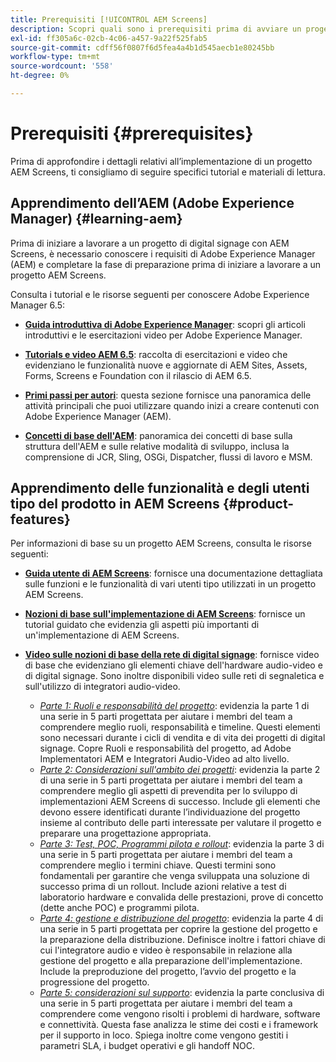 ```yaml
---
title: Prerequisiti [!UICONTROL AEM Screens]
description: Scopri quali sono i prerequisiti prima di avviare un progetto AEM Screens.
exl-id: ff305a6c-02cb-4c06-a457-9a22f525fab5
source-git-commit: cdff56f0807f6d5fea4a4b1d545aecb1e80245bb
workflow-type: tm+mt
source-wordcount: '558'
ht-degree: 0%

---
```


# Prerequisiti {#prerequisites}

Prima di approfondire i dettagli relativi all’implementazione di un progetto AEM Screens, ti consigliamo di seguire specifici tutorial e materiali di lettura.

## Apprendimento dell’AEM (Adobe Experience Manager) {#learning-aem}

Prima di iniziare a lavorare a un progetto di digital signage con AEM Screens, è necessario conoscere i requisiti di Adobe Experience Manager (AEM) e completare la fase di preparazione prima di iniziare a lavorare a un progetto AEM Screens.

Consulta i tutorial e le risorse seguenti per conoscere Adobe Experience Manager 6.5:

* **[Guida introduttiva di Adobe Experience Manager](https://experienceleague.adobe.com/en/docs/experience-manager-cloud-service/content/overview/introduction)**: scopri gli articoli introduttivi e le esercitazioni video per Adobe Experience Manager.

* **[Tutorials e video AEM 6.5](https://experienceleague.adobe.com/en/docs/experience-manager-tutorials)**: raccolta di esercitazioni e video che evidenziano le funzionalità nuove e aggiornate di AEM Sites, Assets, Forms, Screens e Foundation con il rilascio di AEM 6.5.

* **[Primi passi per autori](https://experienceleague.adobe.com/en/docs/experience-manager-65/content/sites/authoring/essentials/first-steps)**: questa sezione fornisce una panoramica delle attività principali che puoi utilizzare quando inizi a creare contenuti con Adobe Experience Manager (AEM).

* **[Concetti di base dell&#39;AEM](https://experienceleague.adobe.com/it/docs/experience-manager-65/content/implementing/developing/introduction/the-basics)**: panoramica dei concetti di base sulla struttura dell&#39;AEM e sulle relative modalità di sviluppo, inclusa la comprensione di JCR, Sling, OSGi, Dispatcher, flussi di lavoro e MSM.

## Apprendimento delle funzionalità e degli utenti tipo del prodotto in AEM Screens {#product-features}

Per informazioni di base su un progetto AEM Screens, consulta le risorse seguenti:

* **[Guida utente di AEM Screens](https://experienceleague.adobe.com/it/docs/experience-manager-screens/user-guide/aem-screens-introduction)**: fornisce una documentazione dettagliata sulle funzioni e le funzionalità di vari utenti tipo utilizzati in un progetto AEM Screens.

* **[Nozioni di base sull&#39;implementazione di AEM Screens](https://experienceleague.adobe.com/?launch=AEM-7a#recommended/solutions/experience-manager)**: fornisce un tutorial guidato che evidenzia gli aspetti più importanti di un&#39;implementazione di AEM Screens.

* **[Video sulle nozioni di base della rete di digital signage](https://experienceleague.adobe.com/it/docs/experience-manager-screens/user-guide/aem-screens-introduction)**: fornisce video di base che evidenziano gli elementi chiave dell&#39;hardware audio-video e di digital signage. Sono inoltre disponibili video sulle reti di segnaletica e sull&#39;utilizzo di integratori audio-video.
   * *[Parte 1: Ruoli e responsabilità del progetto](https://experienceleague.adobe.com/en/docs/experience-manager-screens/user-guide/digital-signage-network/project-roles-responsibilities)*: evidenzia la parte 1 di una serie in 5 parti progettata per aiutare i membri del team a comprendere meglio ruoli, responsabilità e timeline. Questi elementi sono necessari durante i cicli di vendita e di vita dei progetti di digital signage. Copre Ruoli e responsabilità del progetto, ad Adobe Implementatori AEM e Integratori Audio-Video ad alto livello.
   * *[Parte 2: Considerazioni sull&#39;ambito dei progetti](https://experienceleague.adobe.com/en/docs/experience-manager-screens/user-guide/digital-signage-network/project-considerations)*: evidenzia la parte 2 di una serie in 5 parti progettata per aiutare i membri del team a comprendere meglio gli aspetti di prevendita per lo sviluppo di implementazioni AEM Screens di successo. Include gli elementi che devono essere identificati durante l’individuazione del progetto insieme al contributo delle parti interessate per valutare il progetto e preparare una progettazione appropriata.
   * *[Parte 3: Test, POC, Programmi pilota e rollout](https://experienceleague.adobe.com/en/docs/experience-manager-screens/user-guide/digital-signage-network/testing-pocs-pilots-rollouts)*: evidenzia la parte 3 di una serie in 5 parti progettata per aiutare i membri del team a comprendere meglio i termini chiave. Questi termini sono fondamentali per garantire che venga sviluppata una soluzione di successo prima di un rollout. Include azioni relative a test di laboratorio hardware e convalida delle prestazioni, prove di concetto (dette anche POC) e programmi pilota.
   * *[Parte 4: gestione e distribuzione del progetto](https://experienceleague.adobe.com/en/docs/experience-manager-screens/user-guide/digital-signage-network/project-management-and-deployment)*: evidenzia la parte 4 di una serie in 5 parti progettata per coprire la gestione del progetto e la preparazione della distribuzione. Definisce inoltre i fattori chiave di cui l&#39;integratore audio e video è responsabile in relazione alla gestione del progetto e alla preparazione dell&#39;implementazione. Include la preproduzione del progetto, l’avvio del progetto e la progressione del progetto.
   * *[Parte 5: considerazioni sul supporto](https://experienceleague.adobe.com/en/docs/experience-manager-screens/user-guide/digital-signage-network/support-considerations)*: evidenzia la parte conclusiva di una serie in 5 parti progettata per aiutare i membri del team a comprendere come vengono risolti i problemi di hardware, software e connettività. Questa fase analizza le stime dei costi e i framework per il supporto in loco. Spiega inoltre come vengono gestiti i parametri SLA, i budget operativi e gli handoff NOC.
